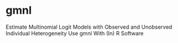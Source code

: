 # gmnl
Estimate Multinomial Logit Models with Observed and Unobserved Individual Heterogeneity Use gmnl With (In) R Software
